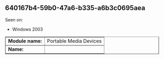 ## 640167b4-59b0-47a6-b335-a6b3c0695aea

Seen on:
* Windows 2003

<table border="1" class="docutils">
  <tbody>
    <tr>
      <td><b>Module name:</b></td>
      <td>Portable Media Devices</td>
    </tr>
    <tr>
      <td><b>Name:</b></td>
      <td>&nbsp;</td>
    </tr>
  </tbody>
</table>

